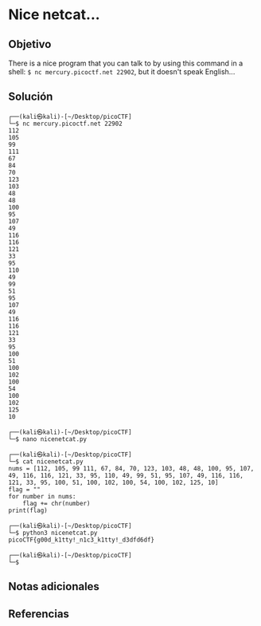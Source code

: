 # Nice netcat...
## Objetivo
There is a nice program that you can talk to by using this command in a shell: `$ nc mercury.picoctf.net 22902`, but it doesn't speak English...
## Solución
```
┌──(kali㉿kali)-[~/Desktop/picoCTF]
└─$ nc mercury.picoctf.net 22902
112 
105 
99 
111 
67 
84 
70 
123 
103 
48 
48 
100 
95 
107 
49 
116 
116 
121 
33 
95 
110 
49 
99 
51 
95 
107 
49 
116 
116 
121 
33 
95 
100 
51 
100 
102 
100 
54 
100 
102 
125 
10 

┌──(kali㉿kali)-[~/Desktop/picoCTF]
└─$ nano nicenetcat.py          

┌──(kali㉿kali)-[~/Desktop/picoCTF]
└─$ cat nicenetcat.py
nums = [112, 105, 99 111, 67, 84, 70, 123, 103, 48, 48, 100, 95, 107, 49, 116, 116, 121, 33, 95, 110, 49, 99, 51, 95, 107, 49, 116, 116, 121, 33, 95, 100, 51, 100, 102, 100, 54, 100, 102, 125, 10]
flag = ""
for number in nums:
    flag += chr(number)
print(flag)

┌──(kali㉿kali)-[~/Desktop/picoCTF]
└─$ python3 nicenetcat.py
picoCTF{g00d_k1tty!_n1c3_k1tty!_d3dfd6df}

┌──(kali㉿kali)-[~/Desktop/picoCTF]
└─$ 
```
## Notas adicionales
## Referencias
